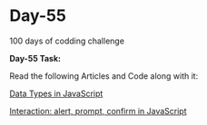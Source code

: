 # Day-55
100 days of codding challenge 

**Day-55 Task:**

Read the following Articles and Code along with it:

[Data Types in JavaScript](https://javascript.info/types)

[Interaction: alert, prompt, confirm in JavaScript](https://javascript.info/alert-prompt-confirm)

